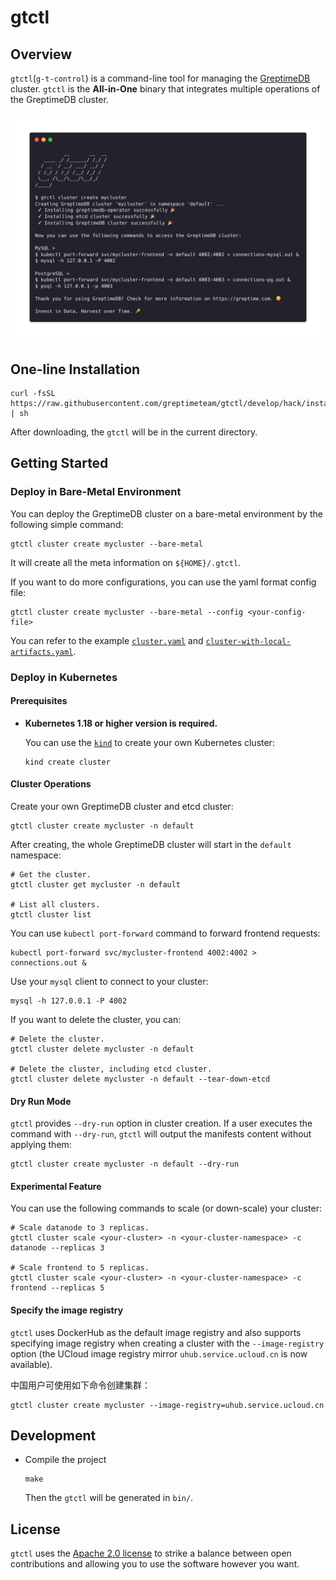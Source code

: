 # gtctl

## Overview

`gtctl`(`g-t-control`) is a command-line tool for managing the [GreptimeDB](https://github.com/GrepTimeTeam/greptimedb) cluster. `gtctl` is the **All-in-One** binary that integrates multiple operations of the GreptimeDB cluster.

<p align="center">
<img alt="screenshot" src="./docs/images/screenshot.png" width="800px">
</p>

## One-line Installation

```console
curl -fsSL https://raw.githubusercontent.com/greptimeteam/gtctl/develop/hack/install.sh | sh
```

After downloading, the `gtctl` will be in the current directory.

## Getting Started

### Deploy in Bare-Metal Environment

You can deploy the GreptimeDB cluster on a bare-metal environment by the following simple command:

```console
gtctl cluster create mycluster --bare-metal
```

It will create all the meta information on `${HOME}/.gtctl`.

If you want to do more configurations, you can use the yaml format config file:

```console
gtctl cluster create mycluster --bare-metal --config <your-config-file>
```

You can refer to the example [`cluster.yaml`](./examples/bare-metal/cluster.yaml) and [`cluster-with-local-artifacts.yaml`](./examples/bare-metal/cluster-with-local-artifacts.yaml).

### Deploy in Kubernetes

#### Prerequisites

- **Kubernetes 1.18 or higher version is required.**

  You can use the [`kind`](https://kind.sigs.k8s.io/) to create your own Kubernetes cluster:

  ```console
  kind create cluster
  ```

#### Cluster Operations

Create your own GreptimeDB cluster and etcd cluster:

```console
gtctl cluster create mycluster -n default
```

After creating, the whole GreptimeDB cluster will start in the `default` namespace:

```console
# Get the cluster.
gtctl cluster get mycluster -n default

# List all clusters.
gtctl cluster list
```

You can use `kubectl port-forward` command to forward frontend requests:

```console
kubectl port-forward svc/mycluster-frontend 4002:4002 > connections.out &
```

Use your `mysql` client to connect to your cluster:

```console
mysql -h 127.0.0.1 -P 4002
```

If you want to delete the cluster, you can:

```console
# Delete the cluster.
gtctl cluster delete mycluster -n default

# Delete the cluster, including etcd cluster.
gtctl cluster delete mycluster -n default --tear-down-etcd
```

#### Dry Run Mode

`gtctl` provides `--dry-run` option in cluster creation. If a user executes the command with `--dry-run`, `gtctl` will output the manifests content without applying them:

```console
gtctl cluster create mycluster -n default --dry-run
```

#### Experimental Feature

You can use the following commands to scale (or down-scale) your cluster:

```console
# Scale datanode to 3 replicas.
gtctl cluster scale <your-cluster> -n <your-cluster-namespace> -c datanode --replicas 3

# Scale frontend to 5 replicas.
gtctl cluster scale <your-cluster> -n <your-cluster-namespace> -c frontend --replicas 5
```

#### Specify the image registry

`gtctl` uses DockerHub as the default image registry and also supports specifying image registry when creating a cluster with the `--image-registry` option (the UCloud image registry mirror `uhub.service.ucloud.cn` is now available).

中国用户可使用如下命令创建集群：

```console
gtctl cluster create mycluster --image-registry=uhub.service.ucloud.cn
```

## Development

- Compile the project

  ```console
  make
  ```

  Then the `gtctl` will be generated in `bin/`.

## License

`gtctl` uses the [Apache 2.0 license](./LICENSE) to strike a balance between open contributions and allowing you to use the software however you want.

